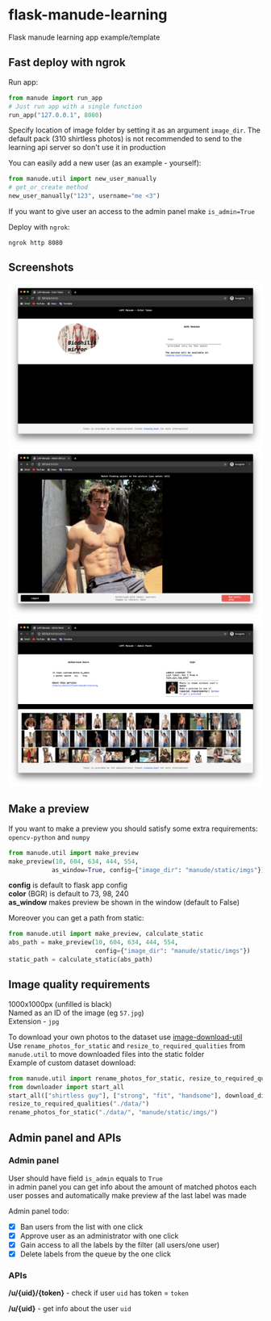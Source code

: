 # flask-manude-learning
 Flask manude learning app example/template

## Fast deploy with ngrok

Run app:

```python
from manude import run_app
# Just run app with a single function
run_app("127.0.0.1", 8080)
```

Specify location of image folder by setting it as an argument `image_dir`. The default pack (310 shirtless photos) is not recommended to send to the learning api server so don't use it in production

You can easily add a new user (as an example - yourself):

```python
from manude.util import new_user_manually
# get_or_create method
new_user_manually("123", username="me <3")
```

If you want to give user an access to the admin panel make `is_admin=True`

Deploy with `ngrok`:

```shell script
ngrok http 8080
```

## Screenshots

![Login panel](screenshots/1.png "Login panel")
![User matching panel](screenshots/2.png "User matching panel")
![Admin panel](screenshots/3.png "Admin panel")

## Make a preview

If you want to make a preview you should satisfy some extra requirements: `opencv-python` and `numpy`

```python
from manude.util import make_preview
make_preview(10, 604, 634, 444, 554, 
            as_window=True, config={"image_dir": "manude/static/imgs"})
```

**config** is default to flask app config  
**color** (BGR) is default to 73, 98, 240  
**as_window** makes preview be shown in the window (default to False)  

Moreover you can get a path from static:

```python
from manude.util import make_preview, calculate_static
abs_path = make_preview(10, 604, 634, 444, 554, 
                        config={"image_dir": "manude/static/imgs"})
static_path = calculate_static(abs_path)
```

## Image quality requirements

1000x1000px (unfilled is black)  
Named as an ID of the image (eg `57.jpg`)  
Extension - `jpg`

To download your own photos to the dataset use [image-download-util](https://github.com/timoniq/image-download-util)  
Use `rename_photos_for_static` and `resize_to_required_qualities` from `manude.util` to move downloaded files into the static folder  
Example of custom dataset download:  

```python
from manude.util import rename_photos_for_static, resize_to_required_qualities
from downloader import start_all
start_all(["shirtless guy"], ["strong", "fit", "handsome"], download_dir="./data/")
resize_to_required_qualities("./data/")
rename_photos_for_static("./data/", "manude/static/imgs/")
```

## Admin panel and APIs

### Admin panel

User should have field `is_admin` equals to `True`  
in admin panel you can get info about the amount of matched photos each user posses and automatically make preview af the last label was made

Admin panel todo:

- [x] Ban users from the list with one click
- [x] Approve user as an administrator with one click
- [x] Gain access to all the labels by the filter (all users/one user)
- [x] Delete labels from the queue by the one click

### APIs

**/u/{uid}/{token}** - check if user `uid` has token = `token`

**/u/{uid}** - get info about the user `uid`